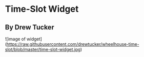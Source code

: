 # Time-Slot Widget

## By Drew Tucker

![image of widget] (https://raw.githubusercontent.com/drewtucker/wheelhouse-time-slot/blob/master/time-slot-widget.jpg)

